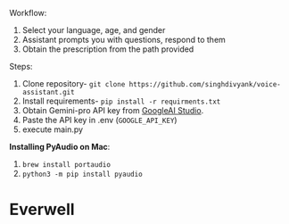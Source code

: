 Workflow:

1. Select your language, age, and gender
2. Assistant prompts you with questions, respond to them
3. Obtain the prescription from the path provided

Steps:

1. Clone repository- `git clone https://github.com/singhdivyank/voice-assistant.git`
2. Install requirements- `pip install -r requirments.txt`
3. Obtain Gemini-pro API key from [GoogleAI Studio](https://ai.google.dev/).
4. Paste the API key in .env (`GOOGLE_API_KEY`)
5. execute main.py

**Installing PyAudio on Mac**:
1. `brew install portaudio`
2. `python3 -m pip install pyaudio`
# Everwell
